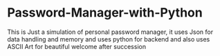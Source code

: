 # Password-Manager-with-Python
This is Just a simulation of personal password manager, it uses Json for data handling and memory and uses python for backend and also uses ASCII Art for beautiful welcome after succession
